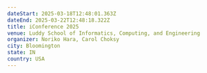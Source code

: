 ```yaml
---
dateStart: 2025-03-18T12:48:01.363Z
dateEnd: 2025-03-22T12:48:18.322Z
title: iConference 2025
venue: Luddy School of Informatics, Computing, and Engineering
organizer: Noriko Hara, Carol Choksy
city: Bloomington
state: IN
country: USA
---
```

